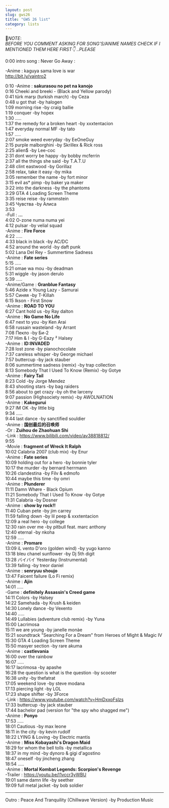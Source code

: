 ```yaml
---
layout: post
slug: gws26
title: "GWS 26 list"
category: lists
---
```

<p>📌<em>NOTE</em>:<br>
<em>BEFORE YOU COMMENT ASKING FOR SONG'S/ANIME NAMES CHECK IF I MENTIONED THEM HERE FIRST👇 ..PLEASE</em></p>
<p>0:00 intro song : Never Go Away :<br>
<p>        -Anime : kaguya sama love is war<br>
<a href="http://bit.ly/vaintro2">http://bit.ly/vaintro2</a><br>
    <p>
        0:10    -Anime : <strong>sakurasou no pet na kanojo</strong><br>
        0:16    Cheeki and breeki - (Black and Yellow parody)<br>
        0:41    türk marşı (turkish march) -by Ceza<br>
        0:48    u got that -by halogen<br>
        1:09    morning rise -by craig ballie<br>
        1:19    conquer -by hopex<br>
        1:30    .....<br>
        1:37    the remedy for a broken heart -by xxxtentacion<br>
        1:47    everyday normal MF -by tato<br>
        1:57    .....<br>
        2:07    smoke weed everyday -by EeOneGuy<br>
        2:15    purple malborghini -by Skrillex & Rick ross<br>
        2:25    alien$ -by Lee-coc<br>
        2:31    dont worry be happy -by bobby mcferrin<br>
        2:37    all the things she said -by T.A.T.U<br>
        2:48    clint eastwood -by Gorillaz<br>
        2:58    relax, take it easy -by mika<br>
        3:05    remember the name -by fort minor<br>
        3:15    evil as* pimp -by baker ya maker<br>
        3:22    into the darkness -by the phantoms<br>
        3:29    GTA 4 Loading Screen Theme<br>
        3:35    reise reise -by rammstein<br>
        3:45    Чувства -by Алиса<br>
        3:53    <br>
                -Full : <strong>...</strong><br>
        4:02    O-zone numa numa yei<br>
        4:12    pulsar -by velial squad<br>
                -Anime : <strong>Fire Force</strong><br>
        4:22    .....<br>
        4:33    black in black -by AC/DC<br>
        4:52    around the world -by daft punk<br>
        5:02    Lana Del Rey - Summertime Sadness<br>
                -Anime : <strong>Fate series</strong><br>
        5:15    .....<br>
        5:21    omae wa mou -by deadman<br>
        5:31    wiggle -by jason derulo<br>
        5:39    .....<br>
                -Anime/Game : <strong>Granblue Fantasy</strong><br>
        5:46    Azide x Young Lazy - Samurai<br>
        5:57    Синяя -by T-Killah<br>
        6:15    Ikson - First Snow<br>
                -Anime : <strong>ROAD TO YOU</strong><br>
        6:27    Cant hold us -by Ray dalton<br>
                -Anime : <strong>No Game No Life</strong><br>
        6:47    next to you -by Ken Arai<br>
        6:58    russain wasteland -by Arrant<br>
        7:08    Пекло -by Би-2<br>
        7:17    Him & I -by G-Eazy ² Halsey<br>
                -Anime : <strong>ID:INVADED</strong><br>
        7:28    lost zone -by pianochocolate<br>
        7:37    careless whisper -by George michael<br>
        7:57    buttercup -by jack stauber<br>
        8:06    summertime sadness (remix) -by trap collection<br>
        8:13    Somebody That I Used To Know (Remix) -by Gotye<br>
                -Anime : <strong>Fairy Tail</strong><br>
        8:23    Cold -by Jorge Mendez<br>
        8:43    shooting stars -by bag raiders<br>
        8:56    about to get crazy -by oh the larceny<br>
        9:07    passion (Highsociety remix) -by AWOLNATION<br>
                -Anime : <strong>Kakegurui</strong><br>
        9:27    IM OK -by little big<br>
        9:34    .....<br>
        9:44    last dance -by sanctified souldier<br>
                -Anime : <strong>国创最后的召唤师</strong><br>
                -Or : <strong>Zuìhou de Zhaohuan Shi</strong><br>
                -Link : <a href="https://www.bilibili.com/video/av38818812/">https://www.bilibili.com/video/av38818812/</a><br>
        9:55    <br>
                -Movie : <strong>fragment of Wreck It Ralph</strong><br>
        10:02   Calabria 2007 (club mix) -by Enur<br>
                -Anime : <strong>Fate series</strong><br>
        10:09   holding out for a hero -by bonnie tyler<br>
        10:17   the murder -by bernard herrmann<br>
        10:26   clandestina -by Filv & edmofo<br>
        10:44   maybe this time -by omri<br>
                -Anime : <strong>Plunderer</strong><br>
        11:11   Damn Whøre - Black Opium<br>
        11:21   Somebody That I Used To Know -by Gotye<br>
        11:31   Calabria -by Dosner<br>
                -Anime : <strong>show by rock!!</strong><br>
        11:40   Cuban pete -by jim carrey<br>
        11:59   falling down -by lil peep & xxxtentacion<br>
        12:09   a real hero -by college<br>
        12:30   rain over me -by pitbull feat. marc anthony<br>
        12:40   eternal -by nkoha<br>
        12:59   .....<br>
                -Anime : <strong>Promare</strong><br>
        13:09   iL vento D'oro (golden wind) -by yugo kanno<br>
        13:18   bleu chanel sunflower -by Dj 5th digit<br>
        13:28   バイバイ Yesterday (Instrumental)<br>
        13:39   falling -by treor daniel<br>
                -Anime : <strong>senryuu shoujo</strong><br>
        13:47   Faicent failure (Lo Fi remix)<br>
                -Anime : <strong>Ajin</strong><br>
        14:01   .....<br>
                -Game : <strong>definitely Assassin's Creed game</strong><br>
        14:11   Colors -by Halsey<br>
        14:22   Samehada -by Krush & keiden<br>
        14:30   Lonely dance -by Vexento<br>
        14:40   .....<br>
        14:49   Lullabies (adventure club remix) -by Yuna<br>
        15:00   Lacrimosa<br>
        15:11   we are young -by janelle monàe<br>
        15:21   soundtrack "Searching For a Dream" from Heroes of Might & Magic IV<br>
        15:30   GTA 4 Loading Screen Theme<br>
        15:50   masyer section -by rare akuma<br>
                -Anime : <strong>castlevania</strong><br>
        16:00   over the rainbow<br>
        16:07   .....<br>
        16:17   lacrimosa -by apashe<br>
        16:28   the question is what is the question -by scooter<br>
        16:38   unity -by thefatrat<br>
        17:05   weekend love -by steve modana<br>
        17:13   piercing light -by LOL<br>
        17:23   shape shifter -by 3Force<br>
                -Link : <a href="https://www.youtube.com/watch?v=HmDxxoFslzs">https://www.youtube.com/watch?v=HmDxxoFslzs</a><br>
        17:33   buttercup -by jack stauber<br>
        17:44   bachelor pad (version for "the spy who shagged me")<br>
                -Anime : <strong>Ponyo</strong><br>
        17:53   .....<br>
        18:01   Cautious -by max leone<br>
        18:11   in the city -by kevin rudolf<br>
        18:22   LYING & Loving -by Electric mantis<br>
                -Anime : <strong>Miss Kobayashi's Dragon Maid</strong><br>
        18:29   for whom the bell tolls -by metallica<br>
        18:37   in my mind -by dynoro & gigi d'agostino<br>
        18:47   oneself -by jincheng zhang<br>
        18:54   .....<br>
                -Anime : <strong>Mortal Kombat Legends: Scorpion's Revenge</strong><br>
                -Trailer : <a href="https://youtu.be/I1vccr3yWBU">https://youtu.be/I1vccr3yWBU</a><br>
        19:01   same damn life -by seether<br>
        19:09   full metal jacket -by bob soldier<br>
    </p>
    <hr>
    <p>
        Outro : Peace And Tranquility (Chillwave Version) -by Production Music
    </p>